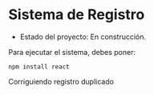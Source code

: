 <h1> Sistema de Registro</h1>

- Estado del proyecto: En construcción.

Para ejecutar el sistema, debes poner:

```npm install react```

Corriguiendo registro duplicado
